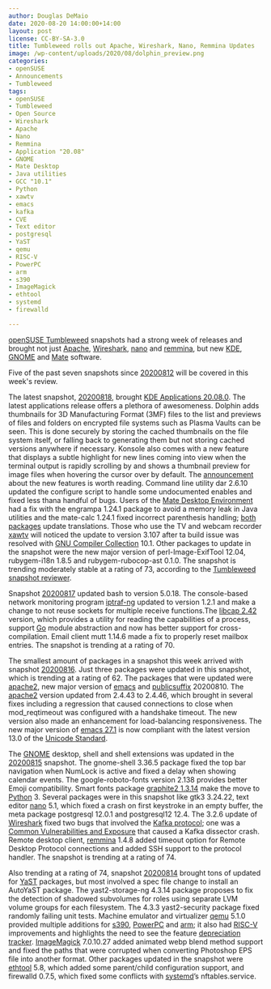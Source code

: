 ```yaml
---
author: Douglas DeMaio
date: 2020-08-20 14:00:00+14:00
layout: post
license: CC-BY-SA-3.0
title: Tumbleweed rolls out Apache, Wireshark, Nano, Remmina Updates
image: /wp-content/uploads/2020/08/dolphin_preview.png
categories:
- openSUSE
- Announcements
- Tumbleweed
tags:
- openSUSE
- Tumbleweed
- Open Source
- Wireshark
- Apache
- Nano
- Remmina
- Application "20.08"
- GNOME
- Mate Desktop
- Java utilities
- GCC "10.1"
- Python
- xawtv
- emacs
- kafka
- CVE
- Text editor
- postgresql
- YaST
- qemu
- RISC-V
- PowerPC
- arm
- s390
- ImageMagick
- ethtool
- systemd
- firewalld

---
```


[openSUSE Tumbleweed](https://software.opensuse.org/distributions/tumbleweed) snapshots had a strong week of releases and brought not just [Apache](https://httpd.apache.org), [Wireshark](https://www.wireshark.org), [nano](https://www.nano-editor.org/) and [remmina](https://remmina.org/), but new [KDE](https://kde.org), [GNOME](https://www.gnome.org/) and [Mate](https://mate-desktop.org/) software.

Five of the past seven snapshots since [20200812](https://lists.opensuse.org/opensuse-factory/2020-08/msg00102.html) will be covered in this week's review. 

The latest snapshot, [20200818](https://lists.opensuse.org/opensuse-factory/2020-08/msg00174.html), brought [KDE Applications 20.08.0](https://kde.org/announcements/releases/2020-08-apps-update/). The latest applications release offers a plethora of awesomeness. Dolphin adds thumbnails for 3D Manufacturing Format (3MF) files to the list and previews of files and folders on encrypted file systems such as Plasma Vaults can be seen. This is done securely by storing the cached thumbnails on the file system itself, or falling back to generating them but not storing cached versions anywhere if necessary. Konsole also comes with a new feature that displays a subtle highlight for new lines coming into view when the terminal output is rapidly scrolling by and shows a thumbnail preview for image files when hovering the cursor over by default. The [announcement](https://kde.org/announcements/releases/2020-08-apps-update/) about the new features is worth reading. Command line utility dar 2.6.10 updated the configure script to handle some undocumented enables and fixed less thana handful of bugs. Users of the [Mate Desktop Environment](https://mate-desktop.org/) had a fix with the engrampa 1.24.1 package to avoid a memory leak in Java utilities and the mate-calc 1.24.1 fixed incorrect parenthesis handling; [both packages](https://mate-desktop.org/blog/2020-02-10-mate-1-24-released/) update translations. Those who use the TV and webcam recorder [xawtv](https://git.linuxtv.org/xawtv3.git)  will noticed the update to version 3.107 after ta build issue was resolved with [GNU Compiler Collection](https://en.wikipedia.org/wiki/GNU_Compiler_Collection) 10.1. Other packages to update in the snapshot were the new major version of perl-Image-ExifTool 12.04, rubygem-i18n 1.8.5 and rubygem-rubocop-ast 0.1.0. The snapshot is trending moderately stable at a rating of 73, according to the [Tumbleweed snapshot reviewer](https://review.tumbleweed.boombatower.com/). 

Snapshot [20200817](https://lists.opensuse.org/opensuse-factory/2020-08/msg00158.html) updated bash to version 5.0.18. The console-based network monitoring program [iptraf-ng](https://github.com/iptraf-ng/iptraf-ng) updated to version 1.2.1 and make a change to not reuse sockets  for multiple receive functions.The [libcap 2.42](https://sites.google.com/site/fullycapable/release-notes-for-libcap) version, which provides a utility for reading the capabilities of a process, support [Go](https://golang.org/) module abstraction and now has better support for cross-compilation. Email client mutt 1.14.6 made a fix to properly reset mailbox entries. The snapshot is trending at a rating of 70.

The smallest amount of packages in a snapshot this week arrived with snapshot [20200816](https://lists.opensuse.org/opensuse-factory/2020-08/msg00148.html). Just three packages were updated in this snapshot, which is trending at a rating of 62. The packages that were updated were [apache2](https://httpd.apache.org/download.cgi), new major version of [emacs](https://www.gnu.org/software/emacs/) and [publicsuffix](https://publicsuffix.org/) 20200810. The [apache2](https://httpd.apache.org/download.cgi) version updated from 2.4.43 to 2.4.46, which brought in several fixes including a regression that caused connections to close when mod_reqtimeout was configured with a handshake timeout. The new version also made an enhancement for load-balancing responsiveness. The new major version of [emacs 27.1](https://www.gnu.org/software/emacs/) is now compliant with the latest version 13.0 of the [Unicode Standard](https://unicode.org/versions/Unicode13.0.0/).

The [GNOME](https://www.gnome.org/) desktop, shell and shell extensions was updated in the [20200815](https://lists.opensuse.org/opensuse-factory/2020-08/msg00134.html) snapshot. The 
gnome-shell 3.36.5 package fixed the top bar navigation when NumLock is active and fixed a delay when showing calendar events. The google-roboto-fonts version 2.138 provides better Emoji compatibility. Smart fonts package [graphite2  1.3.14](https://github.com/silnrsi/graphite) make the move to [Python](https://www.python.org/) 3. Several packages were in this snapshot like gtk3 3.24.22, text editor [nano](https://www.nano-editor.org/) 5.1, which fixed a crash on first keystroke in an empty buffer, the meta package postgresql 12.0.1 and postgresql12 12.4. The 3.2.6 update of [Wireshark](https://www.wireshark.org) fixed two bugs that involved the [Kafka protocol](https://kafka.apache.org/protocol); one was a [Common Vulnerabilities and Exposure](https://en.wikipedia.org/wiki/Common_Vulnerabilities_and_Exposures) that caused a Kafka dissector crash. Remote desktop client, [remmina](https://remmina.org/) 1.4.8 added timeout option for Remote Desktop Protocol connections and added SSH support to the protocol handler. The snapshot is trending at a rating of 74.

Also trending at a rating of 74, snapshot [20200814](https://lists.opensuse.org/opensuse-factory/2020-08/msg00131.html) brought tons of updated for [YaST](https://yast.opensuse.org/) packages, but most involved a spec file change to install an AutoYaST package. The yast2-storage-ng 4.3.14 package proposes to fix the detection of shadowed subvolumes for roles using separate LVM volume groups for each filesystem. The 4.3.3 yast2-security package fixed randomly failing unit tests. Machine emulator and virtualizer [qemu](https://www.qemu.org/) 5.1.0 provided multiple additions for [s390](https://en.wikipedia.org/wiki/IBM_System/390), [PowerPC](https://en.wikipedia.org/wiki/PowerPC) and [arm](https://www.arm.com/); it also had [RISC-V](https://riscv.org/) improvements and highlights the need to see the feature [depreciation tracker](https://wiki.qemu.org/Features/RemovedFeatures). [ImageMagick](https://imagemagick.org/index.php) 7.0.10.27 added animated webp blend method support and fixed the paths that were corrupted when converting Photoshop EPS file into another format. Other packages updated in the snapshot were [ethtool](https://linux.die.net/man/8/ethtool) 5.8, which added some parent/child configuration support, and firewalld 0.7.5, which fixed some conflicts with [systemd](https://freedesktop.org/wiki/Software/systemd/)’s nftables.service.
